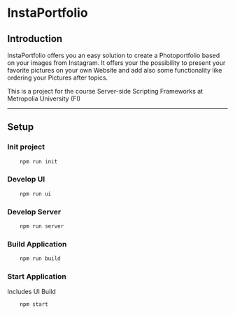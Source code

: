 # InstaPortfolio

## Introduction
InstaPortfolio offers you an easy solution to create a Photoportfolio based on your images from Instagram.
It offers your the possibility to present your favorite pictures on your own Website and add also some functionality like ordering your Pictures after topics.  

This is a project for the course Server-side Scripting Frameworks at Metropolia University (FI)

---

## Setup

### Init project
```bash
    npm run init
```

### Develop UI

```bash
    npm run ui
```

### Develop Server

```bash
    npm run server
```

### Build Application

```bash
    npm run build
```

### Start Application

Includes UI Build 

```bash
    npm start
```
